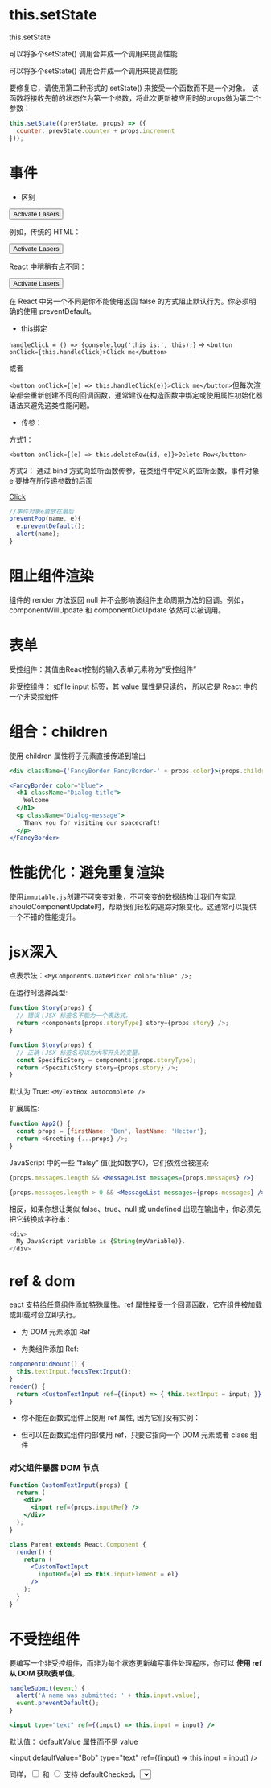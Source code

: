 


# this.setState

this.setState

可以将多个setState() 调用合并成一个调用来提高性能

可以将多个setState() 调用合并成一个调用来提高性能

要修复它，请使用第二种形式的 setState() 来接受一个函数而不是一个对象。 该函数将接收先前的状态作为第一个参数，将此次更新被应用时的props做为第二个参数：

``` js
this.setState((prevState, props) => ({
  counter: prevState.counter + props.increment
}));
```

# 事件

- 区别
<button onclick="activateLasers()">
  Activate Lasers
</button>


例如，传统的 HTML：

<button onclick="activateLasers()">
  Activate Lasers
</button>

React 中稍稍有点不同：

<button onClick={activateLasers}>
  Activate Lasers
</button>

在 React 中另一个不同是你不能使用返回 false 的方式阻止默认行为。你必须明确的使用 preventDefault。

- this绑定

`handleClick = () => {console.log('this is:', this);}` => `<button onClick={this.handleClick}>Click me</button>`

或者

`<button onClick={(e) => this.handleClick(e)}>Click me</button>`但每次渲染都会重新创建不同的回调函数，通常建议在构造函数中绑定或使用属性初始化器语法来避免这类性能问题。


- 传参：

方式1：

`<button onClick={(e) => this.deleteRow(id, e)}>Delete Row</button>`

方式2：
通过 bind 方式向监听函数传参，在类组件中定义的监听函数，事件对象 e 要排在所传递参数的后面

<a href="https://reactjs.org" onClick={this.preventPop.bind(this,this.state.name)}>Click</a>

``` js
//事件对象e要放在最后
preventPop(name, e){
  e.preventDefault();
  alert(name);
}
```

# 阻止组件渲染

组件的 render 方法返回 null 并不会影响该组件生命周期方法的回调。例如，componentWillUpdate 和 componentDidUpdate 依然可以被调用。


# 表单

受控组件：其值由React控制的输入表单元素称为“受控组件”

非受控组件： 如file input 标签，其 value 属性是只读的， 所以它是 React 中的一个非受控组件

# 组合：children

使用 children 属性将子元素直接传递到输出

``` jsx
<div className={'FancyBorder FancyBorder-' + props.color}>{props.children}</div>

<FancyBorder color="blue">
  <h1 className="Dialog-title">
    Welcome
  </h1>
  <p className="Dialog-message">
    Thank you for visiting our spacecraft!
  </p>
</FancyBorder>
```

# 性能优化：避免重复渲染

使用`immutable.js`创建不可突变对象，不可突变的数据结构让我们在实现shouldComponentUpdate时，帮助我们轻松的追踪对象变化。这通常可以提供一个不错的性能提升。

# jsx深入

点表示法：`<MyComponents.DatePicker color="blue" />;`

在运行时选择类型: 

``` js
function Story(props) {
  // 错误！JSX 标签名不能为一个表达式。
  return <components[props.storyType] story={props.story} />;
}

function Story(props) {
  // 正确！JSX 标签名可以为大写开头的变量。
  const SpecificStory = components[props.storyType];
  return <SpecificStory story={props.story} />;
}
```

默认为 True: `<MyTextBox autocomplete />`

扩展属性: 

``` js
function App2() {
  const props = {firstName: 'Ben', lastName: 'Hector'};
  return <Greeting {...props} />;
}
```


JavaScript 中的一些 “falsy” 值(比如数字0)，它们依然会被渲染

``` jsx
{props.messages.length && <MessageList messages={props.messages} />}

{props.messages.length > 0 && <MessageList messages={props.messages} />}
```

相反，如果你想让类似 false、true、null 或 undefined 出现在输出中，你必须先把它转换成字符串 :

``` js
<div>
  My JavaScript variable is {String(myVariable)}.
</div>
```

# ref & dom

eact 支持给任意组件添加特殊属性。ref 属性接受一个回调函数，它在组件被加载或卸载时会立即执行。

- 为 DOM 元素添加 Ref

- 为类组件添加 Ref: 

``` jsx
componentDidMount() {
  this.textInput.focusTextInput();
}
render() {
  return <CustomTextInput ref={(input) => { this.textInput = input; }} />
}
```

- 你不能在函数式组件上使用 ref 属性, 因为它们没有实例：

- 但可以在函数式组件内部使用 ref，只要它指向一个 DOM 元素或者 class 组件

###  对父组件暴露 DOM 节点

```jsx
function CustomTextInput(props) {
  return (
    <div>
      <input ref={props.inputRef} />
    </div>
  );
}

class Parent extends React.Component {
  render() {
    return (
      <CustomTextInput
        inputRef={el => this.inputElement = el}
      />
    );
  }
}
```

# 不受控组件

要编写一个非受控组件，而非为每个状态更新编写事件处理程序，你可以 **使用 ref 从 DOM 获取表单值**。

``` jsx
handleSubmit(event) {
  alert('A name was submitted: ' + this.input.value);
  event.preventDefault();
}

<input type="text" ref={(input) => this.input = input} />
```

默认值： defaultValue 属性而不是 value

<input defaultValue="Bob" type="text" ref={(input) => this.input = input} />

同样，<input type="checkbox"> 和 <input type="radio"> 支持 defaultChecked，<select> 和 <textarea> 支持 defaultValue.

# 代码分割


``` js
import("./math").then(math => {
  console.log(math.add(16, 26));
});
```


``` js
import Loadable from 'react-loadable';

const LoadableOtherComponent = Loadable({
  loader: () => import('./OtherComponent'),
  // 预加载
  loading: () => <div>Loading...</div>,
});
```

# redux

